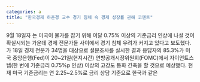```yaml
---
categories: a
title: "한국경제 하준경 교수 경기 침체 속 경제 성장률 관해 코멘트"
---
```

9월 18일자 는 미국이 물가를 잡기 위해 이달 0.75% 이상의 기준금리 인상에 나설 것이 확실시되는 가운데 경제 전문가들 사이에서 경기 침체 우려가 커지고 있다고 보도했다.가 18일 경제 전문가 34명을 대상으로 설문조사를 실시한 결과 응답자의 85.3%가 미국 중앙은행(Fed)이 20~21일(현지시간) 연방공개시장위원회(FOMC)에서 자이언트스텝(한 번에 기준금리 0.75%p 인상) 이상의 고강도 통화 긴축을 할 것으로 예상했다. 현재 미국 기준금리는 연 2.25~2.5%로 금리 상담 기준으로 한국과 같은